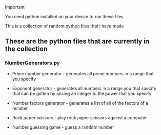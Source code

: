 > [!IMPORTANT]
> You need python installed on your device to run these files

This is a collection of random python files that I have made

## These are the python files that are currently in the collection
### NumberGenerators.py
- Prime number generator - generates all prime numbers in a range that you specify
- Exponent generator - generates all numbers in a range you that specify that can be gotten by raising an integer to the power that you specify
- Number factors generator - generates a list of all of the factors of a number

- Rock paper scissors - play rock paper scissors against a computer
- Number guessing game - guess a random number
